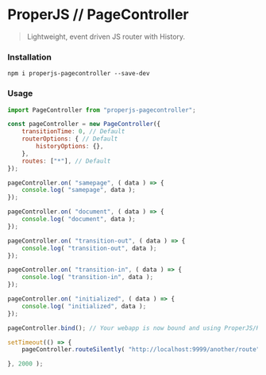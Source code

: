 ProperJS // PageController
==========================

> Lightweight, event driven JS router with History.



### Installation

```shell
npm i properjs-pagecontroller --save-dev
```



### Usage
```javascript
import PageController from "properjs-pagecontroller";

const pageController = new PageController({
    transitionTime: 0, // Default
    routerOptions: { // Default
        historyOptions: {},
    },
    routes: ["*"], // Default
});

pageController.on( "samepage", ( data ) => {
    console.log( "samepage", data );
});

pageController.on( "document", ( data ) => {
    console.log( "document", data );
});

pageController.on( "transition-out", ( data ) => {
    console.log( "transition-out", data );
});

pageController.on( "transition-in", ( data ) => {
    console.log( "transition-in", data );
});

pageController.on( "initialized", ( data ) => {
    console.log( "initialized", data );
});

pageController.bind(); // Your webapp is now bound and using ProperJS/Router

setTimeout(() => {
    pageController.routeSilently( "http://localhost:9999/another/route" );

}, 2000 );
```
